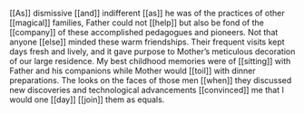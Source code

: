 [[As]] dismissive [[and]] indifferent [[as]] he was of the practices of other [[magical]] families, Father could not [[help]] but also be fond of the [[company]] of these accomplished pedagogues and pioneers. Not that anyone [[else]] minded these warm friendships. Their frequent visits kept days fresh and lively, and it gave purpose to Mother’s meticulous decoration of our large residence. My best childhood memories were of [[sitting]] with Father and his companions while Mother would [[toil]] with dinner preparations. The looks on the faces of those men [[when]] they discussed new discoveries and technological advancements [[convinced]] me that I would one [[day]] [[join]] them as equals.